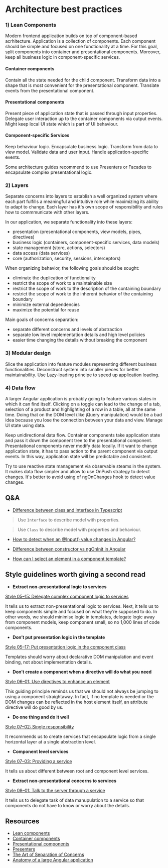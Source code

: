# Architecture best practices
### 1) Lean Components
Modern frontend application builds on top of component-based acrhitecture. Application is a collection of components. 
Each component should be simple and focused on one functionality at a time. For this goal, split components into
container and presentational components. Moreover, keep all business logic in component-specific services.

#### Container components
Contain all the state needed for the child component. 
Transform data into a shape that is most convenient for the presentational component. 
Translate events from the presentational component. 

#### Presentational components
Present piece of application state that is passed through input properties. 
Delegate user interaction up to the container components via output events.
Might keep local UI state which is part of UI behaviour.

#### Component-specific Services
Keep behaviour logic.
Encapsulate business logic.
Transform from data to view model.
Validate data and user input.
Handle application-specific events.

Some architecture guides recommend to use Presenters or Facades to encapsulate complex presentational logic. 


### 2) Layers
Separate concerns into layers to establish a well organized system where each part 
fulfills a meaningful and intuitive role while maximizing its ability to adapt to change.
Each layer has it's own scope of responsibility and rules how to commmunicate with other layers.

In our application, we separate functionality into these layers:
- presentation (presentational components, view models, pipes, directives)
- business logic (containers, component-specific services, data models)
- state management (store, actions, selectors)
- data access (data services)
- core (authorization, security, sessions, interceptors)

When organizing behavior, the following goals should be sought:
- eliminate the duplication of functionality
- restrict the scope of work to a maintainable size
- restrict the scope of work to the description of the containing boundary
- restrict the scope of work to the inherent behavior of the containing boundary
- minimize external dependencies
- maximize the potential for reuse

Main goals of concerns separation: 
- separate different concerns and levels of abstraction
- separate low level implementation details and high level policies
- easier time changing the details without breaking the component


### 3) Modular design
Slice the application into feature modules representing different business functionalities.
Deconstruct system into smaller pieces for better maintainability. Use Lazy-loading principe to speed up application loading.

### 4) Data flow
A larger Angular application is probably going to feature various states in which it can find itself. 
Clicking on a toggle can lead to the change of a tab, selection of a product and highlighting of a row in a table, all at the same time. 
Doing that on the DOM level (like jQuery manipulation) would be a bad idea because you lose the connection between your data and view.
Manage UI state using data.

Keep unidirectional data flow. Container components take application state and pass it down the component tree to the presentational component.
Presentational components never modify data locally. If it want to change application state, it has to pass action to the parent component via output events.
In this way, application state will be predictable and consistent.

Try to use reactive state management via observable steams in the system. It makes data flow simpler and allow to use OnPush strategy to detect changes. 
It's better to avoid using of ngOnChanges hook to detect value changes. 

## Q&A
- [Difference between class and interface in Typescript](https://stackoverflow.com/questions/40973074/difference-between-interfaces-and-classes-in-typescript)

> Use `Interface` to describe model with properties.

> Use `Class` to describe model with properties and behaviour.


- [How to detect when an @Input() value changes in Angular?](https://stackoverflow.com/questions/38571812/how-to-detect-when-an-input-value-changes-in-angular/44686085)

- [Difference between constructor vs ngOnInit in Angular](https://stackoverflow.com/questions/35763730/difference-between-constructor-and-ngoninit)

- [How can I select an element in a component template?](https://stackoverflow.com/questions/32693061/how-can-i-select-an-element-in-a-component-template)


## Style guidelines worth giving a second read
- **Extract non-presentational logic to services**

[Style 05–15: Delegate complex component logic to services](https://angular.io/guide/styleguide#delegate-complex-component-logic-to-services)

It tells us to extract non-presentational logic to services. Next, it tells us to keep components simple and focused on what they’re supposed to do. In other words, we should minimise logic in templates, delegate logic away from component models, keep component small, so no 1,000 lines of code components.

- **Don’t put presentation logic in the template**

[Style 05–17: Put presentation logic in the component class](https://angular.io/guide/styleguide#put-presentation-logic-in-the-component-class)

Templates should worry about declarative DOM manipulation and event binding, not about implementation details.

- **Don’t create a component when a directive will do what you need**

[Style 06–01: Use directives to enhance an element](https://angular.io/guide/styleguide#use-directives-to-enhance-an-element)

This guiding principle reminds us that we should not always be jumping to using a component straightaway. In fact, if no template is needed or the DOM changes can be reflected in the host element itself, an attribute directive will do good by us.

- **Do one thing and do it well**

[Style 07–02: Single responsibility](https://angular.io/guide/styleguide#single-responsibility-1)

It recommends us to create services that encapsulate logic from a single horizontal layer at a single abstraction level.

- **Component level services**

[Style 07–03: Providing a service](https://angular.io/guide/styleguide#providing-a-service)

It tells us about different between root and component level services.

- **Extract non-presentational concerns to services**

[Style 08–01: Talk to the server through a service](https://angular.io/guide/styleguide#talk-to-the-server-through-a-service)

It tells us to delegate task of data manupulation to a service so that components do not have to know or worry about the details.

## Resources
- [Lean components](https://indepth.dev/lean-angular-components/)
- [Container components](https://indepth.dev/container-components-with-angular/)
- [Presentational components](https://indepth.dev/presentational-components-with-angular/)
- [Presenters](https://indepth.dev/presenters-with-angular/)
- [The Art of Separation of Concerns](http://aspiringcraftsman.com/2008/01/03/art-of-separation-of-concerns/)
- [Anatomy of a large Angular application](https://medium.com/@krposlek/anatomy-of-a-large-angular-application-f098e5e36994)
